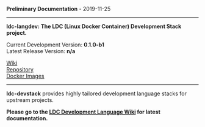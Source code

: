 
__Preliminary Documentation__ - 2019-11-25
____  
__ldc-langdev: The LDC (Linux Docker Container) Development Stack project.__  

Current Development Version: __0.1.0-b1__  
Latest Release Version: __n/a__  

[Wiki](https://github.com/ewsdocker/ldc-devstack/wiki)  
[Repository](https://github.com/ewsdocker/ldc-devstack)  
[Docker Images](https://hub.docker.com/r/ewsdocker/ldc-devstack)

____  

__ldc-devstack__ provides highly tailored development language stacks for upstream projects.

__Please go to the [LDC Development Language Wiki](https://github.com/ewsdocker/ldc-devstack/wiki) for latest documentation.__  

